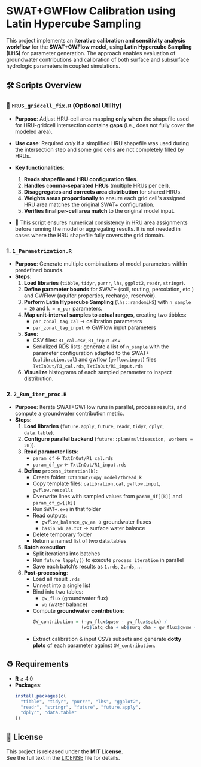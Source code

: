 # SWAT+GWFlow Calibration using Latin Hypercube Sampling

This project implements an **iterative calibration and sensitivity analysis workflow** for the **SWAT+GWFlow model**, using **Latin Hypercube Sampling (LHS)** for parameter generation. The approach enables evaluation of groundwater contributions and calibration of both surface and subsurface hydrologic parameters in coupled simulations.

## 🛠️ Scripts Overview

### 🔧 `HRUS_gridcell_fix.R` (Optional Utility)

- **Purpose**: Adjust HRU-cell area mapping **only when** the shapefile used for HRU-gridcell intersection contains **gaps** (i.e., does not fully cover the modeled area).
- **Use case**: Required *only* if a simplified HRU shapefile was used during the intersection step and some grid cells are not completely filled by HRUs.
- **Key functionalities**:
  1. **Reads shapefile and HRU configuration files**.
  2. **Handles comma-separated HRUs** (multiple HRUs per cell).
  3. **Disaggregates and corrects area distribution** for shared HRUs.
  4. **Weights areas proportionally** to ensure each grid cell's assigned HRU area matches the original SWAT+ configuration.
  5. **Verifies final per-cell area match** to the original model input.

- 📌 This script ensures numerical consistency in HRU area assignments before running the model or aggregating results. It is not needed in cases where the HRU shapefile fully covers the grid domain.

### 1. `1_Parametrization.R`

- **Purpose**: Generate multiple combinations of model parameters within predefined bounds.
- **Steps**:
  1. **Load libraries** (`tibble`, `tidyr`, `purrr`, `lhs`, `ggplot2`, `readr`, `stringr`).
  2. **Define parameter bounds** for SWAT+ (soil, routing, percolation, etc.) and GWFlow (aquifer properties, recharge, reservoir).
  3. **Perform Latin Hypercube Sampling** (`lhs::randomLHS`) with `n_sample = 20` and `k = n_par` parameters.
  4. **Map unit-interval samples to actual ranges**, creating two tibbles:
     - `par_zonal_tag_cal` → calibration parameters
     - `par_zonal_tag_input` → GWFlow input parameters
  5. **Save**:
     - CSV files: `R1_cal.csv`, `R1_input.csv`
     - Serialized RDS lists: generate a list of `n_sample` with  the parameter configuration adapted to the SWAT+ (`calibration.cal`) and gwflow (`gwflow.input`)            files `TxtInOut/R1_cal.rds`, `TxtInOut/R1_input.rds`
  6. **Visualize** histograms of each sampled parameter to inspect distribution.

### 2. `2_Run_iter_proc.R`

- **Purpose**: Iterate SWAT+GWFlow runs in parallel, process results, and compute a groundwater contribution metric.
- **Steps**:
  1. **Load libraries** (`future.apply`, `future`, `readr`, `tidyr`, `dplyr`, `data.table`).
  2. **Configure parallel backend** (`future::plan(multisession, workers = 20)`).
  3. **Read parameter lists**:  
     - `param_df`  ← `TxtInOut/R1_cal.rds`  
     - `param_df_gw` ← `TxtInOut/R1_input.rds`
  4. **Define** `process_iteration(k)`:
     - Create folder `TxtInOut/Copy_model/thread_k`
     - Copy template files: `calibration.cal`, `gwflow.input`, `gwflow.rescells`
     - Overwrite lines with sampled values from `param_df[[k]]` and `param_df_gw[[k]]`
     - Run `SWAT+.exe` in that folder
     - Read outputs:
       - `gwflow_balance_gw_aa` → groundwater fluxes
       - `basin_wb_aa.txt` → surface water balance
     - Delete temporary folder
     - Return a named list of two data.tables
  5. **Batch execution**:
     - Split iterations into batches
     - Run `future_lapply()` to execute `process_iteration` in parallel
     - Save each batch’s results as `1.rds`, `2.rds`, …
  6. **Post‑processing**:
     - Load all result `.rds`
     - Unnest into a single list
     - Bind into two tables: 
       - `gw_flux` (groundwater flux)
       - `wb` (water balance)
     - Compute **groundwater contribution**:
       ```r
       GW_contribution = (-gw_flux$gwsw - gw_flux$satx) /
                         (wb$latq_cha + wb$surq_cha - gw_flux$gwsw - gw_flux$satx)
       ```
     - Extract calibration & input CSVs subsets and generate **dotty plots** of each parameter against `GW_contribution`.

## ⚙️ Requirements

- **R** ≥ 4.0  
- **Packages**:
  ```r
  install.packages(c(
    "tibble", "tidyr", "purrr", "lhs", "ggplot2", 
    "readr", "stringr", "future", "future.apply", 
    "dplyr", "data.table"
  ))
  
## 📝 License

This project is released under the **MIT License**.  
See the full text in the [LICENSE](LICENSE) file for details.
